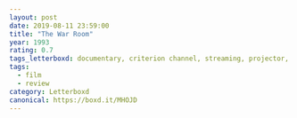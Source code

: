 ```yaml
---
layout: post 
date: 2019-08-11 23:59:00
title: "The War Room"
year: 1993
rating: 0.7
tags_letterboxd: documentary, criterion channel, streaming, projector, philadelphia, leah
tags:
  - film
  - review
category: Letterboxd
canonical: https://boxd.it/MHOJD
---
```

